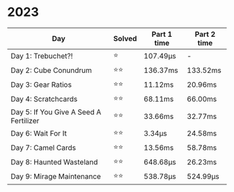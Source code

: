 # 2023

| Day                                    | Solved | Part 1 time | Part 2 time |
|----------------------------------------|--------|-------------|-------------|
| Day 1: Trebuchet?!                     | ⭐      | 107.49µs    | -           |
| Day 2: Cube Conundrum                  | ⭐⭐     | 136.37ms    | 133.52ms    |
| Day 3: Gear Ratios                     | ⭐⭐     | 11.12ms     | 20.96ms     |
| Day 4: Scratchcards                    | ⭐⭐     | 68.11ms     | 66.00ms     |
| Day 5: If You Give A Seed A Fertilizer | ⭐⭐     | 33.66ms     | 32.77ms     |
| Day 6: Wait For It                     | ⭐⭐     | 3.34µs      | 24.58ms     |
| Day 7: Camel Cards                     | ⭐⭐     | 13.56ms     | 58.78ms     |
| Day 8: Haunted Wasteland               | ⭐⭐     | 648.68µs    | 26.23ms     |
| Day 9: Mirage Maintenance              | ⭐⭐     | 538.78µs    | 524.99µs    |